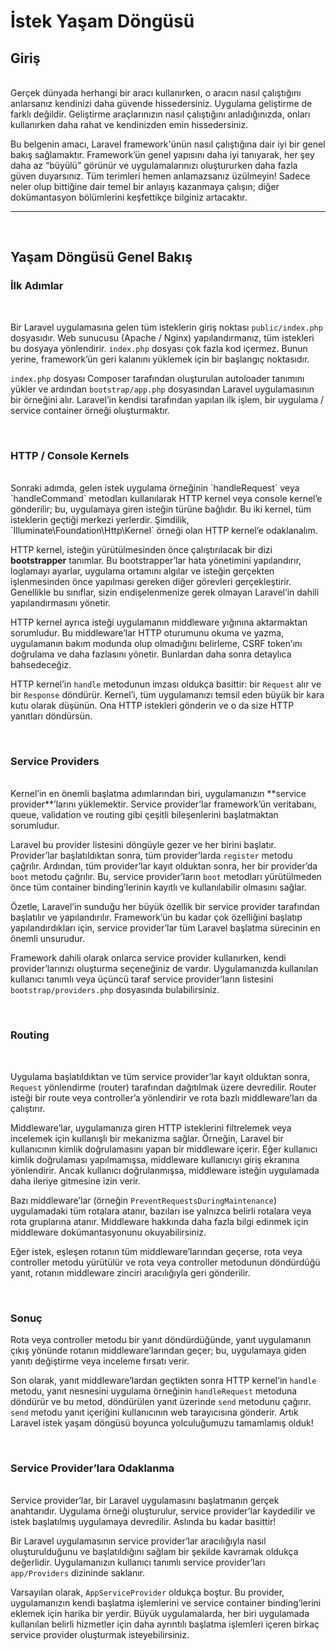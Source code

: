 # İstek Yaşam Döngüsü

## Giriş  
<br>
Gerçek dünyada herhangi bir aracı kullanırken, o aracın nasıl çalıştığını anlarsanız kendinizi daha güvende hissedersiniz. Uygulama geliştirme de farklı değildir. Geliştirme araçlarınızın nasıl çalıştığını anladığınızda, onları kullanırken daha rahat ve kendinizden emin hissedersiniz.  

Bu belgenin amacı, Laravel framework'ünün nasıl çalıştığına dair iyi bir genel bakış sağlamaktır. Framework’ün genel yapısını daha iyi tanıyarak, her şey daha az “büyülü” görünür ve uygulamalarınızı oluştururken daha fazla güven duyarsınız. Tüm terimleri hemen anlamazsanız üzülmeyin! Sadece neler olup bittiğine dair temel bir anlayış kazanmaya çalışın; diğer dokümantasyon bölümlerini keşfettikçe bilginiz artacaktır.  

---
<br>

## Yaşam Döngüsü Genel Bakış  

### İlk Adımlar  
<br>

Bir Laravel uygulamasına gelen tüm isteklerin giriş noktası `public/index.php` dosyasıdır. Web sunucusu (Apache / Nginx) yapılandırmanız, tüm istekleri bu dosyaya yönlendirir. `index.php` dosyası çok fazla kod içermez. Bunun yerine, framework’ün geri kalanını yüklemek için bir başlangıç noktasıdır.  

`index.php` dosyası Composer tarafından oluşturulan autoloader tanımını yükler ve ardından `bootstrap/app.php` dosyasından Laravel uygulamasının bir örneğini alır. Laravel’in kendisi tarafından yapılan ilk işlem, bir uygulama / service container örneği oluşturmaktır.  

<br>

### HTTP / Console Kernels 
<br> 
Sonraki adımda, gelen istek uygulama örneğinin `handleRequest` veya `handleCommand` metodları kullanılarak HTTP kernel veya console kernel’e gönderilir; bu, uygulamaya giren isteğin türüne bağlıdır. Bu iki kernel, tüm isteklerin geçtiği merkezi yerlerdir. Şimdilik, `Illuminate\Foundation\Http\Kernel` örneği olan HTTP kernel’e odaklanalım.  

HTTP kernel, isteğin yürütülmesinden önce çalıştırılacak bir dizi **bootstrapper** tanımlar. Bu bootstrapper’lar hata yönetimini yapılandırır, loglamayı ayarlar, uygulama ortamını algılar ve isteğin gerçekten işlenmesinden önce yapılması gereken diğer görevleri gerçekleştirir. Genellikle bu sınıflar, sizin endişelenmenize gerek olmayan Laravel’in dahili yapılandırmasını yönetir.  

HTTP kernel ayrıca isteği uygulamanın middleware yığınına aktarmaktan sorumludur. Bu middleware’lar HTTP oturumunu okuma ve yazma, uygulamanın bakım modunda olup olmadığını belirleme, CSRF token’ını doğrulama ve daha fazlasını yönetir. Bunlardan daha sonra detaylıca bahsedeceğiz.  

HTTP kernel’in `handle` metodunun imzası oldukça basittir: bir `Request` alır ve bir `Response` döndürür. Kernel’i, tüm uygulamanızı temsil eden büyük bir kara kutu olarak düşünün. Ona HTTP istekleri gönderin ve o da size HTTP yanıtları döndürsün.  

<br>

### Service Providers 
<br> 
Kernel’in en önemli başlatma adımlarından biri, uygulamanızın **service provider**’larını yüklemektir. Service provider’lar framework’ün veritabanı, queue, validation ve routing gibi çeşitli bileşenlerini başlatmaktan sorumludur.  

Laravel bu provider listesini döngüyle gezer ve her birini başlatır. Provider’lar başlatıldıktan sonra, tüm provider’larda `register` metodu çağrılır. Ardından, tüm provider’lar kayıt olduktan sonra, her bir provider’da `boot` metodu çağrılır. Bu, service provider’ların `boot` metodları yürütülmeden önce tüm container binding’lerinin kayıtlı ve kullanılabilir olmasını sağlar.  

Özetle, Laravel’in sunduğu her büyük özellik bir service provider tarafından başlatılır ve yapılandırılır. Framework’ün bu kadar çok özelliğini başlatıp yapılandırdıkları için, service provider’lar tüm Laravel başlatma sürecinin en önemli unsurudur.  

Framework dahili olarak onlarca service provider kullanırken, kendi provider’larınızı oluşturma seçeneğiniz de vardır. Uygulamanızda kullanılan kullanıcı tanımlı veya üçüncü taraf service provider’ların listesini `bootstrap/providers.php` dosyasında bulabilirsiniz.  

<br>

### Routing  
<br>

Uygulama başlatıldıktan ve tüm service provider’lar kayıt olduktan sonra, `Request` yönlendirme (router) tarafından dağıtılmak üzere devredilir. Router isteği bir route veya controller’a yönlendirir ve rota bazlı middleware’ları da çalıştırır.  

Middleware’lar, uygulamanıza giren HTTP isteklerini filtrelemek veya incelemek için kullanışlı bir mekanizma sağlar. Örneğin, Laravel bir kullanıcının kimlik doğrulamasını yapan bir middleware içerir. Eğer kullanıcı kimlik doğrulaması yapılmamışsa, middleware kullanıcıyı giriş ekranına yönlendirir. Ancak kullanıcı doğrulanmışsa, middleware isteğin uygulamada daha ileriye gitmesine izin verir.  

Bazı middleware’lar (örneğin `PreventRequestsDuringMaintenance`) uygulamadaki tüm rotalara atanır, bazıları ise yalnızca belirli rotalara veya rota gruplarına atanır. Middleware hakkında daha fazla bilgi edinmek için middleware dokümantasyonunu okuyabilirsiniz.  

Eğer istek, eşleşen rotanın tüm middleware’larından geçerse, rota veya controller metodu yürütülür ve rota veya controller metodunun döndürdüğü yanıt, rotanın middleware zinciri aracılığıyla geri gönderilir.  

<br>

### Sonuç 

Rota veya controller metodu bir yanıt döndürdüğünde, yanıt uygulamanın çıkış yönünde rotanın middleware’larından geçer; bu, uygulamaya giden yanıtı değiştirme veya inceleme fırsatı verir.  

Son olarak, yanıt middleware’lardan geçtikten sonra HTTP kernel’in `handle` metodu, yanıt nesnesini uygulama örneğinin `handleRequest` metoduna döndürür ve bu metod, döndürülen yanıt üzerinde `send` metodunu çağırır. `send` metodu yanıt içeriğini kullanıcının web tarayıcısına gönderir. Artık Laravel istek yaşam döngüsü boyunca yolculuğumuzu tamamlamış olduk!  

<br>

### Service Provider’lara Odaklanma  
<br>
Service provider’lar, bir Laravel uygulamasını başlatmanın gerçek anahtarıdır. Uygulama örneği oluşturulur, service provider’lar kaydedilir ve istek başlatılmış uygulamaya devredilir. Aslında bu kadar basittir!  

Bir Laravel uygulamasının service provider’lar aracılığıyla nasıl oluşturulduğunu ve başlatıldığını sağlam bir şekilde kavramak oldukça değerlidir. Uygulamanızın kullanıcı tanımlı service provider’ları `app/Providers` dizininde saklanır.  

Varsayılan olarak, `AppServiceProvider` oldukça boştur. Bu provider, uygulamanızın kendi başlatma işlemlerini ve service container binding’lerini eklemek için harika bir yerdir. Büyük uygulamalarda, her biri uygulamada kullanılan belirli hizmetler için daha ayrıntılı başlatma işlemleri içeren birkaç service provider oluşturmak isteyebilirsiniz.  
